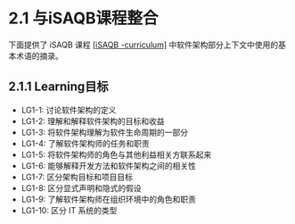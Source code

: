 # 2.1 与iSAQB课程整合

下面提供了 iSAQB 课程 \[[iSAQB -curriculum\]](2.1-yu-isaqb-ke-cheng-zheng-he.md#ref32) 中软件架构部分上下文中使用的基本术语的摘录。

## 2.1.1 Learning目标

* LG1-1: 讨论软件架构的定义
* LG1-2: 理解和解释软件架构的目标和收益
* LG1-3: 将软件架构理解为软件生命周期的一部分
* LG1-4: 了解软件架构师的任务和职责
* LG1-5: 将软件架构师的角色与其他利益相关方联系起来
* LG1-6: 能够解释开发方法和软件架构之间的相关性
* LG1-7: 区分架构目标和项目目标
* LG1-8: 区分显式声明和隐式的假设
* LG1-9: 了解软件架构师在组织环境中的角色和职责
* LG1-10: 区分 IT 系统的类型
